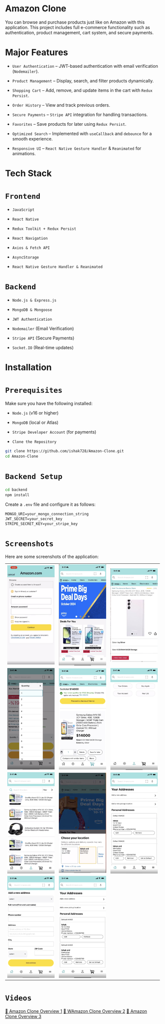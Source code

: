 # Amazon Clone

You can browse and purchase products just like on Amazon with this application.
This project includes full e-commerce functionality such as authentication, product management, cart system, and secure payments.

# Major Features

- `User Authentication` – JWT-based authentication with email verification (`Nodemailer`).

- `Product Management` – Display, search, and filter products dynamically.

- `Shopping Cart` – Add, remove, and update items in the cart with `Redux Persist`.

- `Order History` – View and track previous orders.

- `Secure Payments` – `Stripe API` integration for handling transactions.

- `Favorites` – Save products for later using `Redux Persist`.

- `Optimized Search` – Implemented with `useCallback` and `debounce` for a smooth experience.

- `Responsive UI` – `React Native Gesture Handler` & `Reanimated` for animations.

# Tech Stack

# `Frontend`
- `JavaScript`

- `React Native`

- `Redux Toolkit + Redux Persist`

- `React Navigation`

- `Axios & Fetch API`

- `AsyncStorage`

- `React Native Gesture Handler & Reanimated`

# `Backend`

- `Node.js & Express.js`

- `MongoDB & Mongoose`

- `JWT Authentication`

- `Nodemailer` (Email Verification)

- `Stripe API` (Secure Payments)

- `Socket.IO` (Real-time updates)

# Installation

# `Prerequisites`

Make sure you have the following installed:

- `Node.js` (v16 or higher)

- `MongoDB` (local or Atlas)

- `Stripe Developer Account` (for payments)

- `Clone the Repository`

```sh
git clone https://github.com/ishak728/Amazon-Clone.git
cd Amazon-Clone
```

# `Backend Setup`

```sh
cd backend
npm install
```
Create a `.env` file and configure it as follows:
```env
MONGO_URI=your_mongo_connection_string
JWT_SECRET=your_secret_key
STRIPE_SECRET_KEY=your_stripe_key
```
 

# `Screenshots`


Here are some screenshots of the application:



<table>
  <tr>
    <td><img src="https://github.com/ishak728/Amazon-Clone/blob/master/1.png" width="200"/></td>
    <td><img src="https://github.com/ishak728/Amazon-Clone/blob/master/6.png" width="200"/></td>
    <td><img src="https://github.com/ishak728/Amazon-Clone/blob/master/5.png" width="200"/></td>
  </tr>
  <tr>
    <td><img src="https://github.com/ishak728/Amazon-Clone/blob/master/3.png" width="200"/></td>
    <td><img src="https://github.com/ishak728/Amazon-Clone/blob/master/4.png" width="200"/></td>
    <td><img src="https://github.com/ishak728/Amazon-Clone/blob/master/8.png" width="200"/></td>
  </tr>
  <tr>
    <td><img src="https://github.com/ishak728/Amazon-Clone/blob/master/7.png" width="200"/></td>
    <td><img src="https://github.com/ishak728/Amazon-Clone/blob/master/2.png" width="200"/></td>
    <td><img src="https://github.com/ishak728/Amazon-Clone/blob/master/9.png" width="200"/></td>
  </tr>
  <tr>
    <td><img src="https://github.com/ishak728/Amazon-Clone/blob/master/10.png" width="200"/></td>
    <td><img src="https://github.com/ishak728/Amazon-Clone/blob/master/11.png" width="200"/></td>
    <td></td> <!-- Boş bırakılan hücre -->
  </tr>
</table>

# `Videos`
[🎥 Amazon Clone Overview 1](https://www.linkedin.com/posts/ishak-erdogan-67a5812a6_opentojob-reactnative-nodejs-activity-7245893490637705216-PQbP?utm_source=share&utm_medium=member_desktop&rcm=ACoAAEnEbn4B9bI3-M7l3FPWlx5DMf8HPQTOnA4)
[🎥 WAmazon Clone Overview 2](https://www.linkedin.com/posts/ishak-erdogan-67a5812a6_amazonclone-reactnative-opentojob-activity-7247413996138426368-tgr7?utm_source=share&utm_medium=member_desktop&rcm=ACoAAEnEbn4B9bI3-M7l3FPWlx5DMf8HPQTOnA4)
[🎥 Amazon Clone Overview 3](https://www.linkedin.com/posts/ishak-erdogan-67a5812a6_jobseeking-amazonclone-reactnative-activity-7251361812535808000-6jWD?utm_source=share&utm_medium=member_desktop&rcm=ACoAAEnEbn4B9bI3-M7l3FPWlx5DMf8HPQTOnA4)






